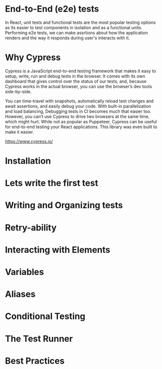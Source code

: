 # End-to-End (e2e) tests
In React, unit tests and functional tests are the most popular testing options as its easier to test components in isolation and as a functional units. Performing e2e tests, we can make assrtions about how the application renders and the way it responds during user's interacts with it.

# Why Cypress
Cypress is a JavaScript end-to-end testing framework that makes it easy to setup, write, run and debug tests in the browser. It comes with its own dashboard that gives control over the status of our tests, and, because Cypress works in the actual browser, you can use the browser’s dev tools side-by-side.

You can time-travel with snapshots, automatically reload test changes and await assertions, and easily debug your code. With built-in parallelization and load balancing, Debugging tests in CI becomes much that easier too. However, you can’t use Cypress to drive two browsers at the same time, which might hurt. While not as popular as Puppeteer, Cypress can be useful for end-to-end testing your React applications. This library was even built to make it easier.

https://www.cypress.io/

# Installation
# Lets write the first test
# Writing and Organizing tests
# Retry-ability
# Interacting with Elements
# Variables
# Aliases
# Conditional Testing
# The Test Runner
# Best Practices
